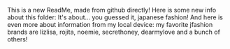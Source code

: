 This is a new ReadMe, made from github directly!
Here is some new info about this folder: It's about... you guessed it, japanese fashion!
And here is even more about information from my local device: my favorite jfashion brands are lizlisa, rojita, noemie, secrethoney,
dearmylove and a bunch of others!
